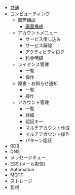 * [共通](common/SUMMARY.md)
* コンピューティング
  * 画面構成
    * [画面構成](control-panel-overview.md)
  * アカウントメニュー
    * サービス申し込み
    * サービス解除
    * アクティビティログ
    * 料金明細
  * ライセンス管理
    * 一覧
    * 操作
  * 障害・お知らせ通知
    * 一覧
    * 操作
  * アカウント管理
    * 一覧
    * 詳細
    * 認証キー
    * マルチアカウント作成
    * マルチアカウント操作
    * パターン認証
* RDB
* DNS
* メッセージキュー
* ESS (メール配信)
* Automation
* MQTT
* ストレージ
* 監視
